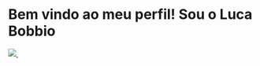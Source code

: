 # Bem vindo ao meu perfil! Sou o Luca Bobbio
<div>
  <a href="https://github.com/LucaBobbioDev">
    <img src="https://github-readme-stats.vercel.app/api?username=LucaBobbioDev&show_icons&count_private&shades-of-purple=true"/>
    <img/>
<div>
